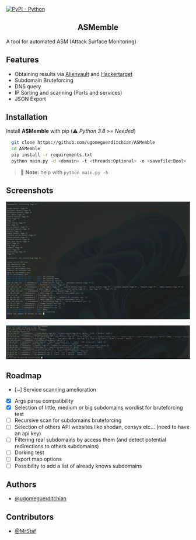 
[![PyPI - Python](https://img.shields.io/badge/python-v3%2E8-181717?logo=python&style=flat)](https://github.com/ugomeguerditchian/ASMemble)

<h2 align="center">ASMemble</h2>

A tool for automated ASM (Attack Surface Monitoring)

## Features

- Obtaining results via [Alienvault](https://otx.alienvault.com/) and [Hackertarget](https://hackertarget.com/)
- Subdomain Bruteforcing
- DNS query
- IP Sorting and scanning (Ports and services)
- JSON Export

## Installation

Install **ASMemble** with pip
(:warning: *Python 3.8 >= Needed*)

```bash
  git clone https://github.com/ugomeguerditchian/ASMemble
  cd ASMemble
  pip install -r requirements.txt
  python main.py -d <domain> -t <threads:Optional> -o <savefile:Bool>
```

> :memo: **Note:** help with `python main.py -h`

## Screenshots

![App Screenshot](./screenshots/Capture%20d%E2%80%99%C3%A9cran%202022-11-01%20095424.png)

![App Screenshot2](./screenshots/Capture%20d%E2%80%99%C3%A9cran%202022-11-01%20100931.png)

## Roadmap

- [~] Service scanning amelioration
- [x] Args parse compatibility
- [X] Selection of little, medium or big subdomains wordlist for bruteforcing test
- [ ] Recursive scan for subdomains bruteforcing
- [ ] Selection of others API websites like shodan, censys etc... (need to have an api key)
- [ ] Filtering real subdomains by access them (and detect potential redirections to others subdomains)
- [ ] Dorking test
- [ ] Export map options
- [ ] Possibility to add a list of already knows subdomains

## Authors

- [@ugomeguerditchian](https://github.com/ugomeguerditchian)

## Contributors

- [@MrStaf](https://github.com/MrStaf)

